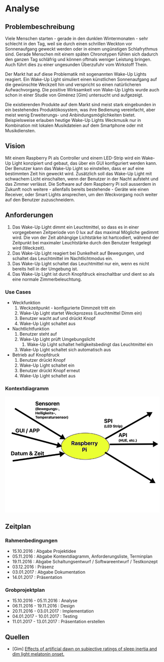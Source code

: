 # Analyse

## Problembeschreibung
Viele Menschen starten - gerade in den dunklen Wintermonaten - sehr schlecht in den Tag, weil sie durch einen schrillen Weckton vor Sonnenaufgang geweckt werden oder in einem ungünstigen Schlafrythmus sind. Gerade Menschen mit einem späten Chronotypen fühlen sich dadurch den ganzen Tag schläfrig und können oftmals weniger Leistung bringen. Auch führt dies zu einer ungesunden Überzufuhr vom Wirkstoff Thein. 

Der Markt hat auf diese Problematik mit sogenannten Wake-Up Lights reagiert. Ein Wake-Up Light simuliert einen künstlichen Sonnenaufgang auf die gewünschte Weckzeit hin und verspricht so einen natürlicheren Aufwachvorgang. Die positive Wirksamkeit von Wake-Up Lights wurde auch schon in einer Studie von Giménez [Gim] untersucht und aufgezeigt.

Die existierenden Produkte auf dem Markt sind meist stark eingebunden in ein bestehendes Produktökosystem, was ihre Bedienung vereinfacht, aber meist wenig Erweiterungs- und Anbindungsmöglichkeiten bietet. Beispielsweise erlauben heutige Wake-Up Lights Weckmusik nur in Kombination mit lokalen Musikdateien auf dem Smartphone oder mit Musikdiensten. 

## Vision 
Mit einem Raspberry Pi als Controller und einem LED-Strip wird ein Wake-Up Light konzipiert und gebaut, das über ein GUI konfiguriert werden kann. Der Benutzer kann das Wake-Up Light so einstellen, dass er auf eine bestimmten Zeit hin geweckt wird. Zusätzlich soll das Wake-Up Light mit schwachem Licht einschalten, wenn der Benutzer in der Nacht aufsteht und das Zimmer verlässt. Die Software auf dem Raspberry Pi soll ausserdem in Zukunft noch weitere - allenfalls bereits bestehende - Geräte wie einen Receiver, oder Smart Lights ansprechen, um den Weckvorgang noch weiter auf den Benutzer zuzuschneidern. 

## Anforderungen
1. Das Wake-Up Light dimmt ein Leuchtmittel, so dass es in einer vorgegebenen Zeitperiode von 0 lux auf das maximal Mögliche gedimmt wird. Die von der Zeit abhängige Lichtstärke ist hartcodiert, während der Zeitpunkt bei maximaler Leuchtstärke durch den Benutzer festgelegt wird (Weckzeit). 
2. Das Wake-Up Light reagiert bei Dunkelheit auf Bewegungen, und schaltet das Leuchtmittel im Nachtlichtmodus ein.
3. Das Wake-Up Light schaltet das Leuchtmittel nur ein, wenn es nicht bereits hell in der Umgebung ist.
4. Das Wake-Up Light ist durch Knopfdruck einschaltbar und dient so als eine normale Zimmerbeleuchtung. 

### Use Cases
* Weckfunktion
	1. Weckzeitpunkt - konfigurierte Dimmzeit tritt ein
	1. Wake-Up Light startet Weckprozess (Leuchtmittel Dimm ein)
	1. Benutzer wacht auf und drückt Knopf
	1. Wake-Up Light schaltet aus
* Nachtlichtfunktion
	1. Benutzer steht auf
	1. Wake-Up Light prüft Umgebungslicht
		1. Wake-Up Light schaltet helligkeitsbedingt das Leuchtmittel ein
	1. Wake-Up Light schaltet sich automatisch aus
* Betrieb auf Knopfdruck
	1. Benutzer drückt Knopf
	1. Wake-Up Light schaltet ein
	1. Benutzer drückt Knopf erneut
	1. Wake-Up Light schaltet aus

### Kontextdiagramm
![Kontextdiagramm](Kontextdiagramm.png  "Kontextdiagramm Wake-Up Light")

## Zeitplan
### Rahmenbedingungen
* 15.10.2016 : Abgabe Projektidee
* 05.11.2016 : Abgabe Kontextdiagramm, Anforderungsliste, Terminplan
* 19.11.2016 : Abgabe Schaltungsentwurf / Softwareentwurf / Testkonzept
* 03.12.2016 : Präsenz
* 03.01.2017 : Abgabe Dokumentation
* 14.01.2017 : Präsentation

### Grobprojektplan
* 15.10.2016 - 05.11.2016 : Analyse
* 06.11.2016 - 19.11.2016 : Design
* 20.11.2016 - 03.01.2017 : Implementation
* 04.01.2017 - 10.01.2017 : Testing
* 11.01.2017 - 13.01.2017 : Präsentation erstellen

## Quellen
* [Gim] [Effects of artificial dawn on subjective ratings of sleep inertia and dim light melatonin onset.](https://www.ncbi.nlm.nih.gov/pubmed/20653451) 
